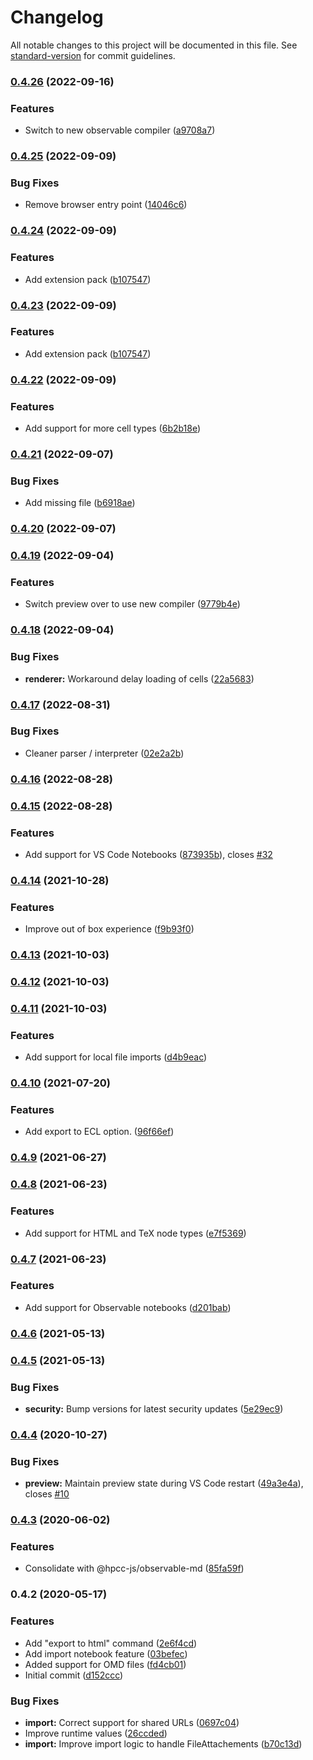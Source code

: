 # Changelog

All notable changes to this project will be documented in this file. See [standard-version](https://github.com/conventional-changelog/standard-version) for commit guidelines.

### [0.4.26](https://github.com/GordonSmith/vscode-ojs/compare/v0.4.25...v0.4.26) (2022-09-16)


### Features

* Switch to new observable compiler ([a9708a7](https://github.com/GordonSmith/vscode-ojs/commit/a9708a782e5d524b92f993acfcae57f8c01daf6e))

### [0.4.25](https://github.com/GordonSmith/vscode-ojs/compare/v0.4.24...v0.4.25) (2022-09-09)


### Bug Fixes

*  Remove browser entry point ([14046c6](https://github.com/GordonSmith/vscode-ojs/commit/14046c6bc235a16f9186e2e5d3c3b5457fdae4fc))

### [0.4.24](https://github.com/GordonSmith/vscode-ojs/compare/v0.4.22...v0.4.24) (2022-09-09)


### Features

*  Add extension pack ([b107547](https://github.com/GordonSmith/vscode-ojs/commit/b107547f81fc1df35ba2ef6fe58465e4dc264581))

### [0.4.23](https://github.com/GordonSmith/vscode-ojs/compare/v0.4.22...v0.4.23) (2022-09-09)


### Features

*  Add extension pack ([b107547](https://github.com/GordonSmith/vscode-ojs/commit/b107547f81fc1df35ba2ef6fe58465e4dc264581))

### [0.4.22](https://github.com/GordonSmith/vscode-ojs/compare/v0.4.21...v0.4.22) (2022-09-09)


### Features

*  Add support for more cell types ([6b2b18e](https://github.com/GordonSmith/vscode-ojs/commit/6b2b18e586879a211709a8b33dbe0455fa1870cc))

### [0.4.21](https://github.com/GordonSmith/vscode-ojs/compare/v0.4.20...v0.4.21) (2022-09-07)


### Bug Fixes

*  Add missing file ([b6918ae](https://github.com/GordonSmith/vscode-ojs/commit/b6918aedf6a92d4bc133efb951da631ceafcfdc1))

### [0.4.20](https://github.com/GordonSmith/vscode-ojs/compare/v0.4.19...v0.4.20) (2022-09-07)

### [0.4.19](https://github.com/GordonSmith/vscode-ojs/compare/v0.4.18...v0.4.19) (2022-09-04)


### Features

*  Switch preview over to use new compiler ([9779b4e](https://github.com/GordonSmith/vscode-ojs/commit/9779b4ebfb10c3e8d76b00fedce22b1464050db5))

### [0.4.18](https://github.com/GordonSmith/vscode-ojs/compare/v0.4.17...v0.4.18) (2022-09-04)


### Bug Fixes

* **renderer:** Workaround delay loading of cells ([22a5683](https://github.com/GordonSmith/vscode-ojs/commit/22a56839891dd1242258b464ea2fbc0772473661))

### [0.4.17](https://github.com/GordonSmith/vscode-ojs/compare/v0.4.16...v0.4.17) (2022-08-31)


### Bug Fixes

*  Cleaner parser / interpreter ([02e2a2b](https://github.com/GordonSmith/vscode-ojs/commit/02e2a2bc7adb280ca9f5a6db238877b40b688e07))

### [0.4.16](https://github.com/GordonSmith/vscode-ojs/compare/v0.4.15...v0.4.16) (2022-08-28)

### [0.4.15](https://github.com/GordonSmith/vscode-ojs/compare/v0.4.14...v0.4.15) (2022-08-28)


### Features

*  Add support for VS Code Notebooks ([873935b](https://github.com/GordonSmith/vscode-ojs/commit/873935b4b8e800cd0757b4c8e9a067f5a3298f22)), closes [#32](https://github.com/GordonSmith/vscode-ojs/issues/32)

### [0.4.14](https://github.com/GordonSmith/vscode-ojs/compare/v0.4.13...v0.4.14) (2021-10-28)


### Features

*  Improve out of box experience ([f9b93f0](https://github.com/GordonSmith/vscode-ojs/commit/f9b93f0e2a276029575f3df789d40c45a5b79a7f))

### [0.4.13](https://github.com/GordonSmith/vscode-ojs/compare/v0.4.12...v0.4.13) (2021-10-03)

### [0.4.12](https://github.com/GordonSmith/vscode-ojs/compare/v0.4.11...v0.4.12) (2021-10-03)

### [0.4.11](https://github.com/GordonSmith/vscode-ojs/compare/v0.4.10...v0.4.11) (2021-10-03)


### Features

*  Add support for local file imports ([d4b9eac](https://github.com/GordonSmith/vscode-ojs/commit/d4b9eac6817551bdab00c649795e98dce27507d3))

### [0.4.10](https://github.com/GordonSmith/vscode-ojs/compare/v0.4.9...v0.4.10) (2021-07-20)


### Features

*  Add export to ECL option. ([96f66ef](https://github.com/GordonSmith/vscode-ojs/commit/96f66ef1a3056902780a2f7c53c1c1e4607f3b6d))

### [0.4.9](https://github.com/GordonSmith/vscode-ojs/compare/v0.4.8...v0.4.9) (2021-06-27)

### [0.4.8](https://github.com/GordonSmith/vscode-ojs/compare/v0.4.7...v0.4.8) (2021-06-23)


### Features

*  Add support for HTML and TeX node types ([e7f5369](https://github.com/GordonSmith/vscode-ojs/commit/e7f536923461459e4b6f6fe4103c3249cf9a6d61))

### [0.4.7](https://github.com/GordonSmith/vscode-ojs/compare/v0.4.6...v0.4.7) (2021-06-23)


### Features

*  Add support for Observable notebooks ([d201bab](https://github.com/GordonSmith/vscode-ojs/commit/d201bab47ed7bd01ed55a89291a32dd54c011ca9))

### [0.4.6](https://github.com/GordonSmith/vscode-ojs/compare/v0.4.5...v0.4.6) (2021-05-13)

### [0.4.5](https://github.com/GordonSmith/vscode-ojs/compare/v0.4.4...v0.4.5) (2021-05-13)


### Bug Fixes

* **security:**  Bump versions for latest security updates ([5e29ec9](https://github.com/GordonSmith/vscode-ojs/commit/5e29ec94d9fbae8c3f8f48fa6e8eda58a2726c0f))

### [0.4.4](https://github.com/GordonSmith/vscode-ojs/compare/v0.4.3...v0.4.4) (2020-10-27)


### Bug Fixes

* **preview:** Maintain preview state during VS Code restart ([49a3e4a](https://github.com/GordonSmith/vscode-ojs/commit/49a3e4aa8f4e84d0696749d808973b91c9df8f0a)), closes [#10](https://github.com/GordonSmith/vscode-ojs/issues/10)

### [0.4.3](https://github.com/GordonSmith/vscode-ojs/compare/v0.4.2...v0.4.3) (2020-06-02)


### Features

* Consolidate with @hpcc-js/observable-md ([85fa59f](https://github.com/GordonSmith/vscode-ojs/commit/85fa59f6d13391a2b2c91ace90e914e7ca4e4e05))

### 0.4.2 (2020-05-17)


### Features

* Add "export to html" command ([2e6f4cd](https://github.com/GordonSmith/vscode-ojs/commit/2e6f4cdb53728e9455b46d99385ebae18ab60b39))
* Add import notebook feature ([03befec](https://github.com/GordonSmith/vscode-ojs/commit/03befecb2bdd4498697c8495a35704fa8dffd6a4))
* Added support for OMD files ([fd4cb01](https://github.com/GordonSmith/vscode-ojs/commit/fd4cb019a6ebbf11e33eac0816b79dc0f9bdd6b8))
* Initial commit ([d152ccc](https://github.com/GordonSmith/vscode-ojs/commit/d152ccc36d637c39def61ba6dde9700b7fa12c56))


### Bug Fixes

* **import:** Correct support for shared URLs ([0697c04](https://github.com/GordonSmith/vscode-ojs/commit/0697c04a779f40e3ed802078866735b95ba26271))
* Improve runtime values ([26ccded](https://github.com/GordonSmith/vscode-ojs/commit/26ccded72a1644cfa47876297ecb9bdb5a92edba))
* **import:** Improve import logic to handle FileAttachements ([b70c13d](https://github.com/GordonSmith/vscode-ojs/commit/b70c13da40ffd0bfd7766fe8e93f52f460d7b471))
